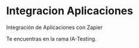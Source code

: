 # Integracion Aplicaciones
Integración de Aplicaciones con Zapier

Te encuentras en la rama IA-Testing. 
